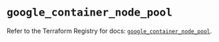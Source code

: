 # `google_container_node_pool`

Refer to the Terraform Registry for docs: [`google_container_node_pool`](https://registry.terraform.io/providers/hashicorp/google-beta/6.3.0/docs/resources/google_container_node_pool).
